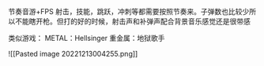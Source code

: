 节奏音游+FPS
射击，技能，跳跃，冲刺等都需要按照节奏来。子弹数也比较少所以不能瞎开枪。但打的好的时候，射击声和补弹声配合背景音乐感觉还是很带感


类似游戏：
METAL：Hellsinger 重金属：地狱歌手 

![[Pasted image 20221213004255.png]]